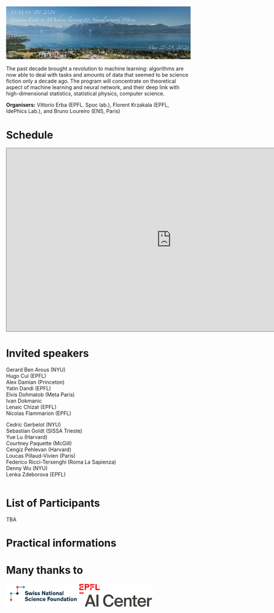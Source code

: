 ![program](lemanth2024.jpg)

The past decade brought a revolution to machine learning: algorithms are now able to deal with tasks and amounts of data that seemed to be science fiction only a decade ago. The program will concentrate on theoretical aspect of machine learning and neural network, and their deep link with high-dimensional statistics, statistical physics, computer science.

__Organisers:__  Vittorio Erba (EPFL. Spoc lab.), Florent Krzakala (EPFL, IdePhics Lab.), and Bruno Loureiro (ENS, Paris)

# Schedule

<iframe src="https://calendar.google.com/calendar/embed?height=600&wkst=2&ctz=Europe%2FZurich&bgcolor=%23F09300&mode=WEEK&showNav=0&showDate=0&showTitle=0&showPrint=0&showCalendars=0&showTz=0&title=LEMAN-TH&src=Y2FyZ2VzZTIwMjNAZ21haWwuY29t&color=%23039BE5&dates=20240527%2F20240529" style="border:solid 1px #777" width="900" height="500" frameborder="0" scrolling="no"></iframe>

# Invited speakers

<table border="0">
 <tr>
Gerard Ben Arous (NYU) <br>
Hugo Cui (EPFL) <br>
Alex Damian (Princeton) <br>
Yatin Dandi (EPFL) <br>
Elvis Dohmatob (Meta Paris) <br>
Ivan Dokmanic <Basel> <br>
Lenaic Chizat (EPFL) <br>
Nicolas Flammarion (EPFL) <br>
   
 </tr>
 <tr>

Cedric Gerbelot (NYU) <br>
Sebastian Goldt	(SISSA Trieste) <br>
Yue	Lu	(Harvard) <br>
Courtney Paquette (McGill) <br>
Cengiz	Pehlevan (Harvard) <br>
Loucas Pillaud-Vivien	(Paris) <br>
Federico Ricci-Tersenghi (Roma La Sapienza) <br>
Denny Wu (NYU) <br>
Lenka Zdeborova (EPFL) <br>
    
 </tr>
</table>





# List of Participants

TBA

# Practical informations

# Many thanks to

<img src="2022-10-12-134122.670745snsf.PNG" alt="drawing" width="200"/><img src="epfl-ai-center-logo.png" alt="drawing" width="200"/>
